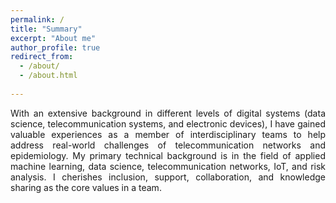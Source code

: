 ```yaml
---
permalink: /
title: "Summary"
excerpt: "About me"
author_profile: true
redirect_from: 
  - /about/
  - /about.html
  
---
```

<div style="text-align: justify"> With an extensive background in different levels 
of digital systems (data science, telecommunication systems, and electronic devices), 
I have gained valuable experiences as a member of interdisciplinary teams to help address 
real-world challenges of telecommunication networks and epidemiology. My primary technical 
background is in the field of applied machine learning, data science, telecommunication networks, IoT, 
and risk analysis. I cherishes inclusion, support, collaboration, and knowledge sharing as 
the core values in a team. </div>